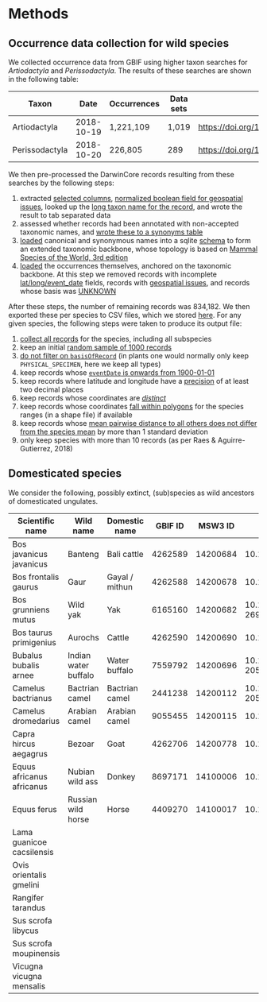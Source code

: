 Methods
=======

Occurrence data collection for wild species
-------------------------------------------

We collected occurrence data from GBIF using higher taxon searches for _Artiodactyla_ and
_Perissodactyla_. The results of these searches are shown in the following table:

| Taxon          | Date       | Occurrences | Data sets | DOI                                |
|----------------|------------|-------------|-----------|------------------------------------|
| Artiodactyla   | 2018-10-19 | 1,221,109   | 1,019     | https://doi.org/10.15468/dl.qqwyhp |
| Perissodactyla | 2018-10-20 | 226,805     | 289       | https://doi.org/10.15468/dl.jxwvia |

We then pre-processed the DarwinCore records resulting from these searches by the following steps:

1. extracted [selected columns](https://github.com/naturalis/trait-geo-diverse/blob/master/script/make_occurrences.pl#L27-L34),
   [normalized boolean field for geospatial issues](https://github.com/naturalis/trait-geo-diverse/blob/master/script/make_occurrences.pl#L65),
   looked up the [long taxon name for the record](https://github.com/naturalis/trait-geo-diverse/blob/master/script/make_occurrences.pl#L70),
   and wrote the result to tab separated data 
2. assessed whether records had been annotated with non-accepted taxonomic names, and
   [wrote these to a synonyms table](https://github.com/naturalis/trait-geo-diverse/blob/master/script/make_gbif_synonyms.pl#L46-L48)
3. [loaded](https://github.com/naturalis/trait-geo-diverse/blob/master/script/load_occurrence_taxa.pl) canonical and synonymous names
   into a sqlite [schema](https://github.com/naturalis/trait-geo-diverse/blob/master/script/schema.sql) to form an extended taxonomic
   backbone, whose topology is based on [Mammal Species of the World, 3rd edition](http://www.departments.bucknell.edu/biology/resources/msw3/)
4. [loaded](https://github.com/naturalis/trait-geo-diverse/blob/master/script/load_occurrences.pl) the occurrences themselves, anchored
   on the taxonomic backbone. At this step we removed records with incomplete [lat/long/event_date](https://github.com/naturalis/trait-geo-diverse/blob/master/script/load_occurrences.pl#L41-L43)
   fields, records with [geospatial issues](https://github.com/naturalis/trait-geo-diverse/blob/master/script/load_occurrences.pl#L46), 
   and records whose basis was [UNKNOWN](https://github.com/naturalis/trait-geo-diverse/blob/master/script/load_occurrences.pl#L49)

After these steps, the number of remaining records was 834,182. We then exported these per species to CSV files, which we
stored [here](../data/filtered). For any given species, the following steps were taken to produce its output file:

1. [collect all records](https://github.com/naturalis/trait-geo-diverse/blob/9701ab15ec27aa47bedea11b0ff18a3e75589911/lib/MY/OccurrenceFilter.pm#L125-L146) for the species, including all subspecies
2. keep an initial [random sample of 1000 records](https://github.com/naturalis/trait-geo-diverse/blob/9701ab15ec27aa47bedea11b0ff18a3e75589911/lib/MY/OccurrenceFilter.pm#L150-L156)
3. [do not filter on `basisOfRecord`](https://github.com/naturalis/trait-geo-diverse/blob/9701ab15ec27aa47bedea11b0ff18a3e75589911/lib/MY/OccurrenceFilter.pm#L158-L166) (in plants one would normally only keep `PHYSICAL_SPECIMEN`, here we keep all types)
4. keep records whose [`eventDate` is onwards from 1900-01-01](https://github.com/naturalis/trait-geo-diverse/blob/9701ab15ec27aa47bedea11b0ff18a3e75589911/lib/MY/OccurrenceFilter.pm#L169-L190)
5. keep records where latitude and longitude have a [precision](https://github.com/naturalis/trait-geo-diverse/blob/9701ab15ec27aa47bedea11b0ff18a3e75589911/lib/MY/OccurrenceFilter.pm#L193-L204) of at least two decimal places
6. keep records whose coordinates are [_distinct_](https://github.com/naturalis/trait-geo-diverse/blob/9701ab15ec27aa47bedea11b0ff18a3e75589911/lib/MY/OccurrenceFilter.pm#L207-L217)
7. keep records whose coordinates [fall within polygons](https://github.com/naturalis/trait-geo-diverse/blob/9701ab15ec27aa47bedea11b0ff18a3e75589911/lib/MY/OccurrenceFilter.pm#L223-L302) for the species ranges (in a shape file) if available
7. keep records whose [mean pairwise distance to all others does not differ from the species mean](https://github.com/naturalis/trait-geo-diverse/blob/9701ab15ec27aa47bedea11b0ff18a3e75589911/lib/MY/OccurrenceFilter.pm#L305-L352) by more than 1 standard deviation
8. only keep species with more than 10 records (as per Raes & Aguirre-Gutierrez, 2018)

Domesticated species
--------------------

We consider the following, possibly extinct, (sub)species as wild ancestors of domesticated ungulates.

| Scientific name             | Wild name            | Domestic name  | GBIF ID | MSW3 ID  | Evidence DOI                     |
|-----------------------------|----------------------|----------------|---------|----------|----------------------------------|
| Bos javanicus javanicus     | Banteng              | Bali cattle    | 4262589 | 14200684 | 10.13057/biodiv/d160230          |
| Bos frontalis gaurus        | Gaur                 | Gayal / mithun | 4262588 | 14200678 | 10.1093/gigascience/gix094       |
| Bos grunniens mutus         | Wild yak             | Yak            | 6165160 | 14200682 | 10.1111/j.1365-2699.2010.02379.x |
| Bos taurus primigenius      | Aurochs              | Cattle         | 4262590 | 14200690 | 10.1038/hdy.2016.79              |
| Bubalus bubalis arnee       | Indian water buffalo | Water buffalo  | 7559792 | 14200696 | 10.1111/j.1365-2052.2010.02166.x |
| Camelus bactrianus          | Bactrian camel       | Bactrian camel | 2441238 | 14200112 | 10.1111/j.1365-2052.2008.01848.x |
| Camelus dromedarius         | Arabian camel        | Arabian camel  | 9055455 | 14200115 | 10.1073/pnas.1519508113          |  
| Capra hircus aegagrus       | Bezoar               | Goat           | 4262706 | 14200778 | 10.1073/pnas.0804782105          |
| Equus africanus africanus   | Nubian wild ass      | Donkey         | 8697171 | 14100006 | 10.1098/rspb.2010.0708           |
| Equus ferus                 | Russian wild horse   | Horse          | 4409270 | 14100017 | 10.1073/pnas.1111122109          |
| Lama guanicoe cacsilensis   |
| Ovis orientalis gmelini     |
| Rangifer tarandus           |
| Sus scrofa libycus          |
| Sus scrofa moupinensis      |
| Vicugna vicugna mensalis    |
